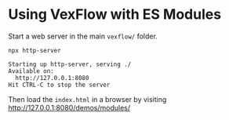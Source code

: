 # Using VexFlow with ES Modules

Start a web server in the main `vexflow/` folder.

```
npx http-server

Starting up http-server, serving ./
Available on:
  http://127.0.0.1:8080
Hit CTRL-C to stop the server

```

Then load the `index.html` in a browser by visiting http://127.0.0.1:8080/demos/modules/
